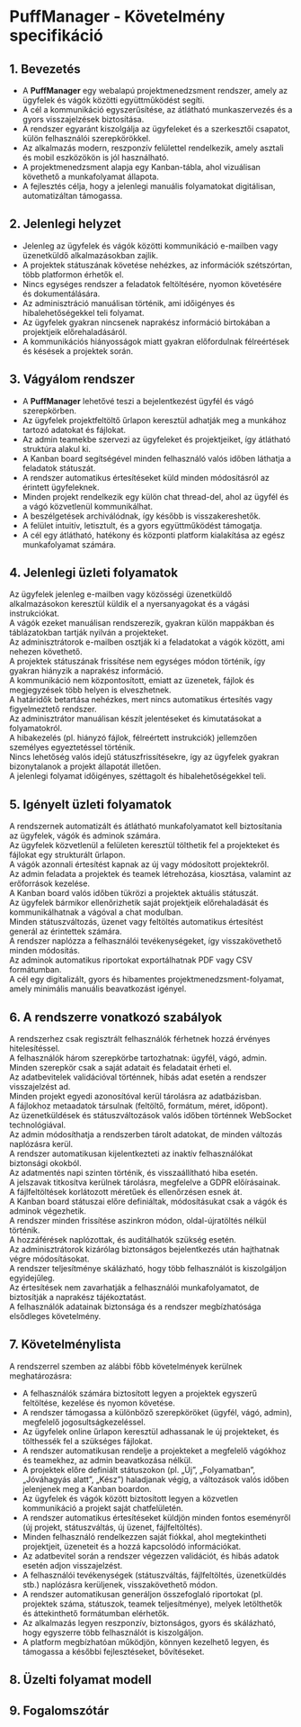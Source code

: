 # PuffManager - Követelmény specifikáció

## 1. Bevezetés
* A **PuffManager** egy webalapú projektmenedzsment rendszer, amely az ügyfelek és vágók közötti együttműködést segíti.
* A cél a kommunikáció egyszerűsítése, az átlátható munkaszervezés és a gyors visszajelzések biztosítása.
* A rendszer egyaránt kiszolgálja az ügyfeleket és a szerkesztői csapatot, külön felhasználói szerepkörökkel.
* Az alkalmazás modern, reszponzív felülettel rendelkezik, amely asztali és mobil eszközökön is jól használható.
* A projektmenedzsment alapja egy Kanban-tábla, ahol vizuálisan követhető a munkafolyamat állapota.
* A fejlesztés célja, hogy a jelenlegi manuális folyamatokat digitálisan, automatizáltan támogassa.
## 2. Jelenlegi helyzet
* Jelenleg az ügyfelek és vágók közötti kommunikáció e-mailben vagy üzenetküldő alkalmazásokban zajlik.
* A projektek státuszának követése nehézkes, az információk szétszórtan, több platformon érhetők el.
* Nincs egységes rendszer a feladatok feltöltésére, nyomon követésére és dokumentálására.
* Az adminisztráció manuálisan történik, ami időigényes és hibalehetőségekkel teli folyamat.
* Az ügyfelek gyakran nincsenek naprakész információ birtokában a projektjeik előrehaladásáról.
* A kommunikációs hiányosságok miatt gyakran előfordulnak félreértések és késések a projektek során.
## 3. Vágyálom rendszer
* A **PuffManager** lehetővé teszi a bejelentkezést ügyfél és vágó szerepkörben.
* Az ügyfelek projektfeltöltő űrlapon keresztül adhatják meg a munkához tartozó adatokat és fájlokat.
* Az admin teamekbe szervezi az ügyfeleket és projektjeiket, így átlátható struktúra alakul ki.
* A Kanban board segítségével minden felhasználó valós időben láthatja a feladatok státuszát.
* A rendszer automatikus értesítéseket küld minden módosításról az érintett ügyfeleknek.
* Minden projekt rendelkezik egy külön chat thread-del, ahol az ügyfél és a vágó közvetlenül kommunikálhat.
* A beszélgetések archiválódnak, így később is visszakereshetők.
* A felület intuitív, letisztult, és a gyors együttműködést támogatja.
* A cél egy átlátható, hatékony és központi platform kialakítása az egész munkafolyamat számára.
## 4. Jelenlegi üzleti folyamatok
Az ügyfelek jelenleg e-mailben vagy közösségi üzenetküldő alkalmazásokon keresztül küldik el a nyersanyagokat és a vágási instrukciókat.  
A vágók ezeket manuálisan rendszerezik, gyakran külön mappákban és táblázatokban tartják nyilván a projekteket.  
Az adminisztrátorok e-mailben osztják ki a feladatokat a vágók között, ami nehezen követhető.  
A projektek státuszának frissítése nem egységes módon történik, így gyakran hiányzik a naprakész információ.  
A kommunikáció nem központosított, emiatt az üzenetek, fájlok és megjegyzések több helyen is elveszhetnek.  
A határidők betartása nehézkes, mert nincs automatikus értesítés vagy figyelmeztető rendszer.  
Az adminisztrátor manuálisan készít jelentéseket és kimutatásokat a folyamatokról.  
A hibakezelés (pl. hiányzó fájlok, félreértett instrukciók) jellemzően személyes egyeztetéssel történik.  
Nincs lehetőség valós idejű státuszfrissítésekre, így az ügyfelek gyakran bizonytalanok a projekt állapotát illetően.  
A jelenlegi folyamat időigényes, széttagolt és hibalehetőségekkel teli.
## 5. Igényelt üzleti folyamatok
A rendszernek automatizált és átlátható munkafolyamatot kell biztosítania az ügyfelek, vágók és adminok számára.  
Az ügyfelek közvetlenül a felületen keresztül tölthetik fel a projekteket és fájlokat egy strukturált űrlapon.  
A vágók azonnali értesítést kapnak az új vagy módosított projektekről.  
Az admin feladata a projektek és teamek létrehozása, kiosztása, valamint az erőforrások kezelése.  
A Kanban board valós időben tükrözi a projektek aktuális státuszát.  
Az ügyfelek bármikor ellenőrizhetik saját projektjeik előrehaladását és kommunikálhatnak a vágóval a chat modulban.  
Minden státuszváltozás, üzenet vagy feltöltés automatikus értesítést generál az érintettek számára.  
A rendszer naplózza a felhasználói tevékenységeket, így visszakövethető minden módosítás.  
Az adminok automatikus riportokat exportálhatnak PDF vagy CSV formátumban.  
A cél egy digitalizált, gyors és hibamentes projektmenedzsment-folyamat, amely minimális manuális beavatkozást igényel.
## 6. A rendszerre vonatkozó szabályok
A rendszerhez csak regisztrált felhasználók férhetnek hozzá érvényes hitelesítéssel.  
A felhasználók három szerepkörbe tartozhatnak: ügyfél, vágó, admin.  
Minden szerepkör csak a saját adatait és feladatait érheti el.  
Az adatbevitelek validációval történnek, hibás adat esetén a rendszer visszajelzést ad.  
Minden projekt egyedi azonosítóval kerül tárolásra az adatbázisban.  
A fájlokhoz metaadatok társulnak (feltöltő, formátum, méret, időpont).  
Az üzenetküldések és státuszváltozások valós időben történnek WebSocket technológiával.  
Az admin módosíthatja a rendszerben tárolt adatokat, de minden változás naplózásra kerül.  
A rendszer automatikusan kijelentkezteti az inaktív felhasználókat biztonsági okokból.  
Az adatmentés napi szinten történik, és visszaállítható hiba esetén.  
A jelszavak titkosítva kerülnek tárolásra, megfelelve a GDPR előírásainak.  
A fájlfeltöltések korlátozott méretűek és ellenőrzésen esnek át.  
A Kanban board státuszai előre definiáltak, módosításukat csak a vágók és adminok végezhetik.  
A rendszer minden frissítése aszinkron módon, oldal-újratöltés nélkül történik.  
A hozzáférések naplózottak, és auditálhatók szükség esetén.  
Az adminisztrátorok kizárólag biztonságos bejelentkezés után hajthatnak végre módosításokat.  
A rendszer teljesítménye skálázható, hogy több felhasználót is kiszolgáljon egyidejűleg.  
Az értesítések nem zavarhatják a felhasználói munkafolyamatot, de biztosítják a naprakész tájékoztatást.  
A felhasználók adatainak biztonsága és a rendszer megbízhatósága elsődleges követelmény. 
## 7. Követelménylista
A rendszerrel szemben az alábbi főbb követelmények kerülnek meghatározásra:

- A felhasználók számára biztosított legyen a projektek egyszerű feltöltése, kezelése és nyomon követése.  
- A rendszer támogassa a különböző szerepköröket (ügyfél, vágó, admin), megfelelő jogosultságkezeléssel.  
- Az ügyfelek online űrlapon keresztül adhassanak le új projekteket, és tölthessék fel a szükséges fájlokat.  
- A rendszer automatikusan rendelje a projekteket a megfelelő vágókhoz és teamekhez, az admin beavatkozása nélkül.  
- A projektek előre definiált státuszokon (pl. „Új”, „Folyamatban”, „Jóváhagyás alatt”, „Kész”) haladjanak végig, a változások valós időben jelenjenek meg a Kanban boardon.  
- Az ügyfelek és vágók között biztosított legyen a közvetlen kommunikáció a projekt saját chatfelületén.  
- A rendszer automatikus értesítéseket küldjön minden fontos eseményről (új projekt, státuszváltás, új üzenet, fájlfeltöltés).  
- Minden felhasználó rendelkezzen saját fiókkal, ahol megtekintheti projektjeit, üzeneteit és a hozzá kapcsolódó információkat.  
- Az adatbevitel során a rendszer végezzen validációt, és hibás adatok esetén adjon visszajelzést.  
- A felhasználói tevékenységek (státuszváltás, fájlfeltöltés, üzenetküldés stb.) naplózásra kerüljenek, visszakövethető módon.  
- A rendszer automatikusan generáljon összefoglaló riportokat (pl. projektek száma, státuszok, teamek teljesítménye), melyek letölthetők és áttekinthető formátumban elérhetők.  
- Az alkalmazás legyen reszponzív, biztonságos, gyors és skálázható, hogy egyszerre több felhasználót is kiszolgáljon.  
- A platform megbízhatóan működjön, könnyen kezelhető legyen, és támogassa a későbbi fejlesztéseket, bővítéseket.  

## 8. Üzelti folyamat modell

## 9. Fogalomszótár
